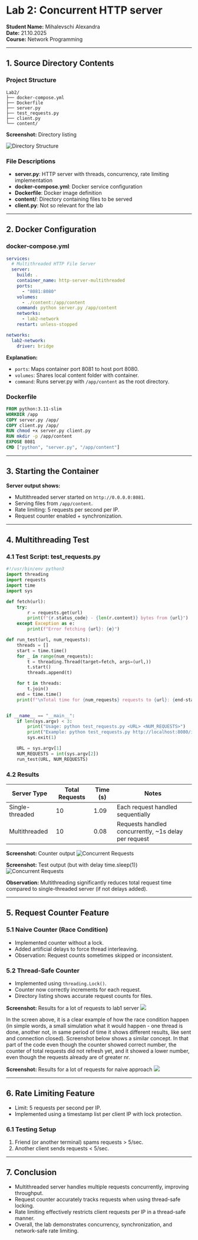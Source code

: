 # Lab 2: Concurrent HTTP server

**Student Name:** Mihalevschi Alexandra  
**Date:** 21.10.2025 \
**Course:** Network Programming

---

## 1. Source Directory Contents

### Project Structure

```
Lab2/
├── docker-compose.yml
├── Dockerfile
├── server.py
├── test_requests.py
├── client.py
└── content/
```

**Screenshot:** Directory listing

![Directory Structure](screenshots/img.png)

### File Descriptions

- **server.py**: HTTP server with threads, concurrency, rate limiting implementation
- **docker-compose.yml**: Docker service configuration
- **Dockerfile**: Docker image definition
- **content/**: Directory containing files to be served
- **client.py**: Not so relevant for the lab

---

## 2. Docker Configuration

### docker-compose.yml

```yaml
services:
  # Multithreaded HTTP File Server
  server:
    build: .
    container_name: http-server-multithreaded
    ports:
      - "8081:8080"
    volumes:
      - ./content:/app/content
    command: python server.py /app/content
    networks:
      - lab2-network
    restart: unless-stopped

networks:
  lab2-network:
    driver: bridge
```

**Explanation:**

* `ports`: Maps container port 8081 to host port 8080.
* `volumes`: Shares local content folder with container.
* `command`: Runs server.py with `/app/content` as the root directory.

### Dockerfile

```dockerfile
FROM python:3.11-slim
WORKDIR /app
COPY server.py /app/
COPY client.py /app/
RUN chmod +x server.py client.py
RUN mkdir -p /app/content
EXPOSE 8081
CMD ["python", "server.py", "/app/content"]
```

---

## 3. Starting the Container


**Server output shows:**

* Multithreaded server started on `http://0.0.0.0:8081`.
* Serving files from `/app/content`.
* Rate limiting: 5 requests per second per IP.
* Request counter enabled + synchronization.

---

## 4. Multithreading Test

### 4.1 Test Script: test_requests.py

```python
#!/usr/bin/env python3
import threading
import requests
import time
import sys

def fetch(url):
    try:
        r = requests.get(url)
        print(f"{r.status_code} - {len(r.content)} bytes from {url}")
    except Exception as e:
        print(f"Error fetching {url}: {e}")

def run_test(url, num_requests):
    threads = []
    start = time.time()
    for _ in range(num_requests):
        t = threading.Thread(target=fetch, args=(url,))
        t.start()
        threads.append(t)

    for t in threads:
        t.join()
    end = time.time()
    print(f"\nTotal time for {num_requests} requests to {url}: {end-start:.2f} seconds\n")


if __name__ == "__main__":
    if len(sys.argv) < 3:
        print("Usage: python test_requests.py <URL> <NUM_REQUESTS>")
        print("Example: python test_requests.py http://localhost:8080/index.html 10")
        sys.exit(1)

    URL = sys.argv[1]
    NUM_REQUESTS = int(sys.argv[2])
    run_test(URL, NUM_REQUESTS)
```

### 4.2 Results

| Server Type     | Total Requests | Time (s) | Notes                                                |
| --------------- | -------------- |----------| ---------------------------------------------------- |
| Single-threaded | 10             | 1.09     | Each request handled sequentially                    |
| Multithreaded   | 10             | 0.08     | Requests handled concurrently, ~1s delay per request |


**Screenshot:** Counter output 
![Concurrent Requests](screenshots/img_2.png)

**Screenshot:** Test output (but with delay time.sleep(1))
![Concurrent Requests](screenshots/img_1.png)

**Observation:** Multithreading significantly reduces total request time compared to single-threaded server (if not delays added).

---

## 5. Request Counter Feature

### 5.1 Naive Counter (Race Condition)

* Implemented counter without a lock.
* Added artificial delays to force thread interleaving.
* Observation: Request counts sometimes skipped or inconsistent.

### 5.2 Thread-Safe Counter

* Implemented using `threading.Lock()`.
* Counter now correctly increments for each request.
* Directory listing shows accurate request counts for files.

**Screenshot:** Results for a lot of requests to lab1 server
![](screenshots/last2.png)

In the screen above, it is a clear example of how the race condition happen (in simple words, a small simulation what it would happen - one thread is done, another not, in same period of time it shows different results, like sent and connection closed). Screenshot below shows a similar concept. In that part of the code even though the counter showed correct number, the counter of total requests did not refresh yet, and it showed a lower number, even though the requests already are of greater nr.

**Screenshot:** Results for a lot of requests for naive approach
![](screenshots/pr1.png)

---

## 6. Rate Limiting Feature

* Limit: 5 requests per second per IP.
* Implemented using a timestamp list per client IP with lock protection.

### 6.1 Testing Setup

1. Friend (or another terminal) spams requests > 5/sec.
2. Another client sends requests < 5/sec.



---

## 7. Conclusion

* Multithreaded server handles multiple requests concurrently, improving throughput.
* Request counter accurately tracks requests when using thread-safe locking.
* Rate limiting effectively restricts client requests per IP in a thread-safe manner.
* Overall, the lab demonstrates concurrency, synchronization, and network-safe rate limiting.


